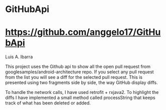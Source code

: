 # GitHubApi

# https://github.com/anggelo17/GitHubApi

Luis A. Ibarra

This project uses the Github api to show all the open pull request from googlesamples/android-architecture repo. If you select any pull request from the list you will see  a diff for the selected pull request. This is presented using two fragments side by side, the way GitHub display diffs. 

To handle the network calls, I have used retrofit + rxjava2. 
To highlight the diffs I have implemented a small method called processString  that keeps track of what has been deleted or added. 
